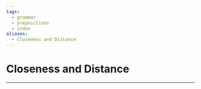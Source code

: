 ```yaml
---
tags:
  - grammar
  - prepositions
  - index
aliases:
  - Closeness and Distance
---
```

# Closeness and Distance
---
